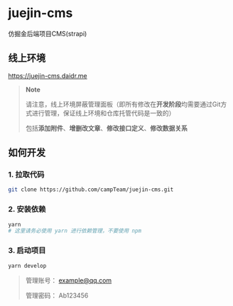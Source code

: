 # juejin-cms

仿掘金后端项目CMS(strapi)

## 线上环境

<https://juejin-cms.daidr.me>

> **Note**
>
> 请注意，线上环境屏蔽管理面板（即所有修改在**开发阶段**均需要通过Git方式进行管理，保证线上环境和仓库托管代码是一致的）
>
> 包括**添加附件**、**增删改文章**、**修改接口定义**、**修改数据关系**

## 如何开发

### 1. 拉取代码

```bash
git clone https://github.com/campTeam/juejin-cms.git
```

### 2. 安装依赖

```bash
yarn
# 这里请务必使用 yarn 进行依赖管理，不要使用 npm
```

### 3. 启动项目

```bash
yarn develop
```

> 管理账号： example@qq.com
>
> 管理密码： Ab123456
